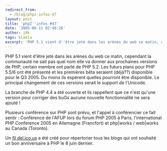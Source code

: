 ```yaml
---
redirect_from:
  - /blog/phpz-infos-47
layout: post
title: 'phpZ''infos #47'
date: '2005-06-11 02:48:26'
author: j0k
tags: blabla
excerpt: 'PHP 5.1 vient d''être jeté dans les arènes du web ce matin, cependant la communauté ne sait pas quel nom elle va donner aux prochaines versions de PHP, certain membre ont parlé de PHP 5.2.   Les futurs plans pour PHP 5.5/6 ont été présenté et les premières bêta seraient (déjà??) disponible pour le Q3 2005. Du moins ils espèrent quelles pourront être disponible. Le      ...'
---
```


PHP 5.1 vient d'être jeté dans les arènes du web ce matin, cependant la communauté ne sait pas quel nom elle va donner aux prochaines versions de PHP, certain membre ont parlé de PHP 5.2.   Les futurs plans pour PHP 5.5/6 ont été présenté et les premières bêta seraient (déjà??) disponible pour le Q3 2005. Du moins ils espèrent quelles pourront être disponible. Le principal changement de ces versions serait le support de l'Unicode.

La branche de PHP 4.4 a été ouverte et ils rappellent que ce n'est qu'une version pour corriger des buGs aucune nouvelle fonctionnalité ne sera ajouté !

Plusieurs conférence sur PHP sont prévu, et l'appel à conférencier ce fait sentir : Conférence de l'AFUP lors du forum PHP 2005 à Paris, l'international PHP Conference 2005 en Allemagne (Francfort) et php\|works / web\|works au Canada (Toronto).

Un [fil del.ico.us](http://del.icio.us/jagreant/A_Decade_of_PHP) a été créé pour répertorier tous les blogs qui ont souhaité un bon anniversaire à PHP le 8 juin dernier.
